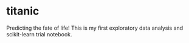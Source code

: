 # titanic
Predicting the fate of life!
This is my first exploratory data analysis and scikit-learn trial notebook.
